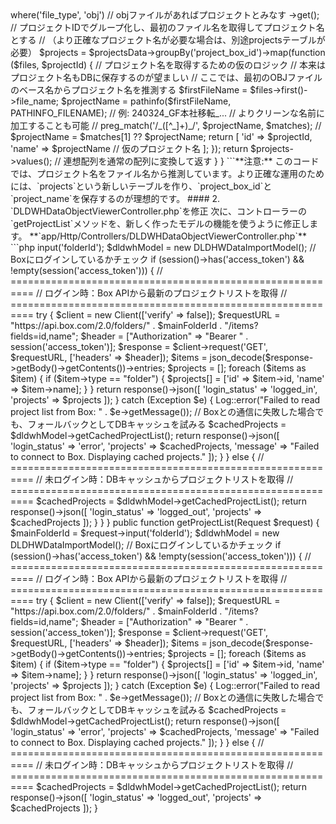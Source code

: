 <?php

namespace App\Models;

// ... use文 ...
use App\Models\ModelFileCache;

class DLDHWDataImportModel extends Model
{
    // ... 既存のすべてのメソッド ...

    /**
     * 【新規】DBキャッシュから、保存されているプロジェクトのリストを取得する
     * 
     * @return \Illuminate\Support\Collection
     */
    public function getCachedProjectList()
    {
        // model_file_cacheテーブルからproject_box_idとfile_nameを取得
        $projectsData = ModelFileCache::select('project_box_id', 'file_name')
            ->where('file_type', 'obj') // objファイルがあればプロジェクトとみなす
            ->get();

        // プロジェクトIDでグループ化し、最初のファイル名を取得してプロジェクト名とする
        // （より正確なプロジェクト名が必要な場合は、別途projectsテーブルが必要）
        $projects = $projectsData->groupBy('project_box_id')->map(function ($files, $projectId) {
            
            // プロジェクト名を取得するための仮のロジック
            // 本来はプロジェクト名もDBに保存するのが望ましい
            // ここでは、最初のOBJファイルのベース名からプロジェクト名を推測する
            $firstFileName = $files->first()->file_name;
            $projectName = pathinfo($firstFileName, PATHINFO_FILENAME); // 例: 240324_GF本社移転_...
            // よりクリーンな名前に加工することも可能
            // preg_match('/_([^_]+)_/', $projectName, $matches);
            // $projectName = $matches[1] ?? $projectName;


            return [
                'id' => $projectId,
                'name' => $projectName // 仮のプロジェクト名
            ];
        });

        return $projects->values(); // 連想配列を通常の配列に変換して返す
    }
}
```**注意:** このコードでは、プロジェクト名をファイル名から推測しています。より正確な運用のためには、`projects`という新しいテーブルを作り、`project_box_id`と`project_name`を保存するのが理想的です。

#### 2. `DLDWHDataObjectViewerController.php`を修正

次に、コントローラーの`getProjectList`メソッドを、新しく作ったモデルの機能を使うように修正します。

**`app/Http/Controllers/DLDWHDataObjectViewerController.php`**
```php
<?php

namespace App\Http\Controllers;

// ... use文 ...
use App\Models\DLDHWDataImportModel;

class DLDWHDataObjectViewerController extends Controller
{
    // ... objViewer, getModelData, getSyncStatus, getCategoryNameByElementId は変更なし ...
    
    /**
     * 【最終修正版】ログイン状態に応じて、BoxまたはDBキャッシュからプロジェクトリストを返す
     */
    public function getProjectList(Request $request)
    {
        $mainFolderId = $request->input('folderId');
        $dldwhModel = new DLDHWDataImportModel();

        // Boxにログインしているかチェック
        if (session()->has('access_token') && !empty(session('access_token'))) {
            // ==========================================================
            // ログイン時：Box APIから最新のプロジェクトリストを取得
            // ==========================================================
            try {
                $client = new Client(['verify' => false]);
                $requestURL = "https://api.box.com/2.0/folders/" . $mainFolderId . "/items?fields=id,name";
                $header = ["Authorization" => "Bearer " . session('access_token')];

                $response = $client->request('GET', $requestURL, ['headers' => $header]);
                $items = json_decode($response->getBody()->getContents())->entries;

                $projects = [];
                foreach ($items as $item) {
                    if ($item->type == "folder") {
                        $projects[] = ['id' => $item->id, 'name' => $item->name];
                    }
                }
                
                return response()->json([
                    'login_status' => 'logged_in',
                    'projects' => $projects
                ]);

            } catch (Exception $e) {
                Log::error("Failed to read project list from Box: " . $e->getMessage());
                // Boxとの通信に失敗した場合でも、フォールバックとしてDBキャッシュを試みる
                $cachedProjects = $dldwhModel->getCachedProjectList();
                return response()->json([
                    'login_status' => 'error',
                    'projects' => $cachedProjects,
                    'message' => "Failed to connect to Box. Displaying cached projects."
                ]);
            }

        } else {
            // ==========================================================
            // 未ログイン時：DBキャッシュからプロジェクトリストを取得
            // ==========================================================
            $cachedProjects = $dldwhModel->getCachedProjectList();
            
            return response()->json([
                'login_status' => 'logged_out',
                'projects' => $cachedProjects
            ]);
        }
    }
}




 public function getProjectList(Request $request)
    {
        $mainFolderId = $request->input('folderId');
        $dldwhModel = new DLDHWDataImportModel();

        // Boxにログインしているかチェック
        if (session()->has('access_token') && !empty(session('access_token'))) {
            // ==========================================================
            // ログイン時：Box APIから最新のプロジェクトリストを取得
            // ==========================================================
            try {
                $client = new Client(['verify' => false]);
                $requestURL = "https://api.box.com/2.0/folders/" . $mainFolderId . "/items?fields=id,name";
                $header = ["Authorization" => "Bearer " . session('access_token')];

                $response = $client->request('GET', $requestURL, ['headers' => $header]);
                $items = json_decode($response->getBody()->getContents())->entries;

                $projects = [];
                foreach ($items as $item) {
                    if ($item->type == "folder") {
                        $projects[] = ['id' => $item->id, 'name' => $item->name];
                    }
                }
                
                return response()->json([
                    'login_status' => 'logged_in',
                    'projects' => $projects
                ]);

            } catch (Exception $e) {
                Log::error("Failed to read project list from Box: " . $e->getMessage());
                // Boxとの通信に失敗した場合でも、フォールバックとしてDBキャッシュを試みる
                $cachedProjects = $dldwhModel->getCachedProjectList();
                return response()->json([
                    'login_status' => 'error',
                    'projects' => $cachedProjects,
                    'message' => "Failed to connect to Box. Displaying cached projects."
                ]);
            }

        } else {
            // ==========================================================
            // 未ログイン時：DBキャッシュからプロジェクトリストを取得
            // ==========================================================
            $cachedProjects = $dldwhModel->getCachedProjectList();
            
            return response()->json([
                'login_status' => 'logged_out',
                'projects' => $cachedProjects
            ]);
        }
